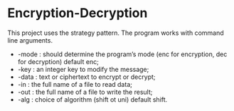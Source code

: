 Encryption-Decryption
=====================
This project uses the strategy pattern. The program works with command line arguments.  

* -mode : should determine the program’s mode (enc for encryption, dec for decryption) default enc;
* -key : an integer key to modify the message;
* -data : text or ciphertext to encrypt or decrypt;
* -in : the full name of a file to read data;
* -out : the full name of a file to write the result;
* -alg : choice of algorithm (shift ot uni) default shift.
